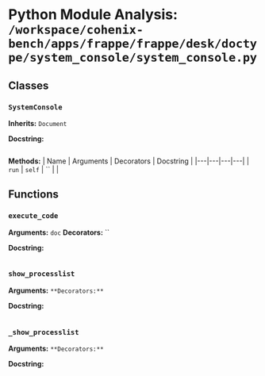 # Python Module Analysis: `/workspace/cohenix-bench/apps/frappe/frappe/desk/doctype/system_console/system_console.py`

## Classes

### `SystemConsole`
**Inherits:** `Document`


**Docstring:**
```

```

**Methods:**
| Name | Arguments | Decorators | Docstring |
|---|---|---|---|
| `run` | `self` | `` |  |





## Functions

### `execute_code`
**Arguments:** `doc`
**Decorators:** ``

**Docstring:**
```

```
### `show_processlist`
**Arguments:** ``
**Decorators:** ``

**Docstring:**
```

```
### `_show_processlist`
**Arguments:** ``
**Decorators:** ``

**Docstring:**
```

```

